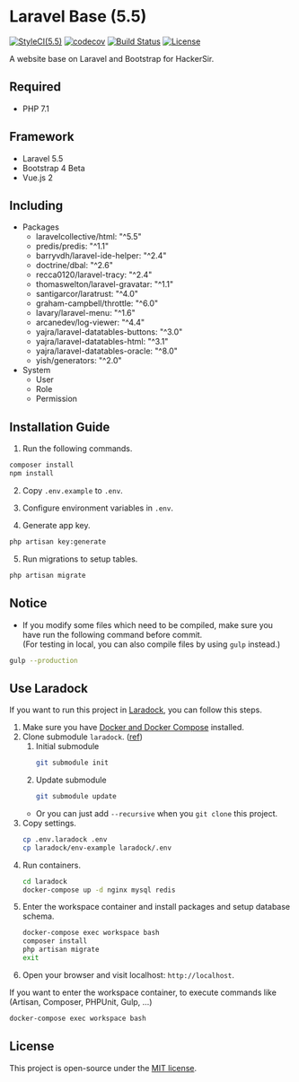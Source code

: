 # Laravel Base (5.5)
[![StyleCI(5.5)](https://styleci.io/repos/65561499/shield?branch=5.5)](https://styleci.io/repos/65561499)
[![codecov](https://codecov.io/gh/HackerSir/laravel-base/branch/5.5/graph/badge.svg)](https://codecov.io/gh/HackerSir/laravel-base)
[![Build Status](https://travis-ci.org/HackerSir/laravel-base.svg?branch=5.5)](https://travis-ci.org/HackerSir/laravel-base)
[![License](https://img.shields.io/github/license/HackerSir/laravel-base.svg)](https://raw.githubusercontent.com/HackerSir/laravel-base/master/LICENSE)

A website base on Laravel and Bootstrap for HackerSir.

## Required
- PHP 7.1

## Framework
- Laravel 5.5
- Bootstrap 4 Beta
- Vue.js 2

## Including
- Packages
  - laravelcollective/html: "^5.5"
  - predis/predis: "^1.1"
  - barryvdh/laravel-ide-helper: "^2.4"
  - doctrine/dbal: "^2.6"
  - recca0120/laravel-tracy: "^2.4"
  - thomaswelton/laravel-gravatar: "^1.1"
  - santigarcor/laratrust: "^4.0"
  - graham-campbell/throttle: "^6.0"
  - lavary/laravel-menu: "^1.6"
  - arcanedev/log-viewer: "^4.4"
  - yajra/laravel-datatables-buttons: "^3.0"
  - yajra/laravel-datatables-html: "^3.1"
  - yajra/laravel-datatables-oracle: "^8.0"
  - yish/generators: "^2.0"
- System
  - User
  - Role
  - Permission

## Installation Guide
1. Run the following commands.
```bash
composer install  
npm install
```

2. Copy `.env.example` to `.env`.

3. Configure environment variables in `.env`.

4. Generate app key.
```bash
php artisan key:generate
```

5. Run migrations to setup tables.
```bash
php artisan migrate
```

## Notice
- If you modify some files which need to be compiled, make sure you have run the following command before commit.  
(For testing in local, you can also compile files by using `gulp` instead.)
```bash
gulp --production
```

## Use Laradock
If you want to run this project in [Laradock](http://laradock.io/), you can follow this steps.
1. Make sure you have [Docker and Docker Compose](https://www.docker.com/) installed.
2. Clone submodule `laradock`. ([ref](http://blog.chh.tw/posts/git-submodule/))
    1. Initial submodule  
        ```bash
        git submodule init
        ```
    2. Update submodule
        ```bash
        git submodule update
        ```
    - Or you can just add `--recursive` when you `git clone` this project.
3. Copy settings.
    ```bash
    cp .env.laradock .env
    cp laradock/env-example laradock/.env
    ```
4. Run containers.
    ```bash
    cd laradock
    docker-compose up -d nginx mysql redis
    ```
5. Enter the workspace container and install packages and setup database schema.
    ```bash
    docker-compose exec workspace bash
    composer install
    php artisan migrate
    exit
    ```
6. Open your browser and visit localhost: `http://localhost`.

If you want to enter the workspace container, to execute commands like  (Artisan, Composer, PHPUnit, Gulp, …)  
```bash
docker-compose exec workspace bash
```

## License
This project is open-source under the [MIT license](http://opensource.org/licenses/MIT).
